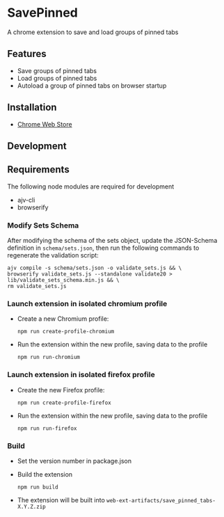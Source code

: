 # SavePinned

A chrome extension to save and load groups of pinned tabs

## Features

- Save groups of pinned tabs
- Load groups of pinned tabs
- Autoload a group of pinned tabs on browser startup

## Installation

- [Chrome Web Store](https://chrome.google.com/webstore/detail/save-pinned-tabs/anmidgajdonkgmmilbccfefkfieajakd)

## Development

## Requirements

The following node modules are required for development

- ajv-cli
- browserify

### Modify Sets Schema

After modifying the schema of the sets object, update the JSON-Schema definition in `schema/sets.json`, then run the following commands to regenerate the validation script:

```
ajv compile -s schema/sets.json -o validate_sets.js && \
browserify validate_sets.js --standalone validate20 > lib/validate_sets_schema.min.js && \
rm validate_sets.js
```

### Launch extension in isolated chromium profile

- Create a new Chromium profile:

  `npm run create-profile-chromium`

- Run the extension within the new profile, saving data to the profile

  `npm run run-chromium`

### Launch extension in isolated firefox profile

- Create the new Firefox profile:

  `npm run create-profile-firefox`

- Run the extension within the new profile, saving data to the profile

  `npm run run-firefox`

### Build

- Set the version number in package.json

- Build the extension

  `npm run build`

- The extension will be built into `web-ext-artifacts/save_pinned_tabs-X.Y.Z.zip`

